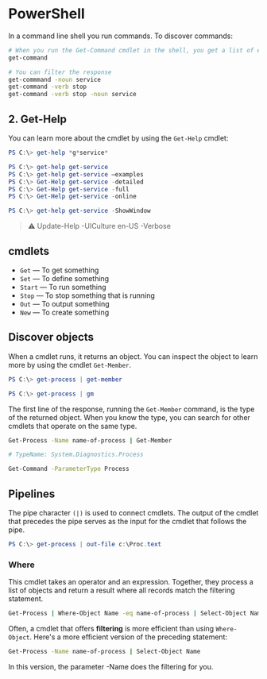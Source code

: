 # PowerShell

In a command line shell you run commands. To discover commands:

```sh
# When you run the Get-Command cmdlet in the shell, you get a list of every command that's installed
get-command

# You can filter the response
get-commmand -noun service
get-command -verb stop
get-command -verb stop -noun service
```

## 2. Get-Help

You can learn more about the cmdlet by using the `Get-Help` cmdlet:

```PowerShell
PS C:\> get-help *g*service*

PS C:\> get-help get-service
PS C:\> get-help get-service –examples
PS C:\> Get-Help get-service -detailed
PS C:\> Get-Help get-service -full
PS C:\> Get-Help get-service -online

PS C:\> get-help get-service -ShowWindow
```

>⚠️ Update-Help -UICulture en-US -Verbose

## cmdlets

* `Get` — To get something
* `Set` — To define something
* `Start` — To run something
* `Stop` — To stop something that is running
* `Out` — To output something
* `New` — To create something

## Discover objects

When a cmdlet runs, it returns an object. You can inspect the object to learn more by using the cmdlet `Get-Member`.

```PowerShell
PS C:\> get-process | get-member

PS C:\> get-process | gm
```

The first line of the response, running the `Get-Member` command, is the type of the returned object. When you know the type, you can search for other cmdlets that operate on the same type.

```sh
Get-Process -Name name-of-process | Get-Member

# TypeName: System.Diagnostics.Process

Get-Command -ParameterType Process
```

## Pipelines

The pipe character `(|)` is used to connect cmdlets. The output of the cmdlet that precedes the pipe serves as the input for the cmdlet that follows the pipe.

```powershell
PS C:\> get-process | out-file c:\Proc.text
```

### Where

This cmdlet takes an operator and an expression. Together, they process a list of objects and return a result where all records match the filtering statement.

```sh
Get-Process | Where-Object Name -eq name-of-process | Select-Object Name
```

Often, a cmdlet that offers **filtering** is more efficient than using `Where-Object`. Here's a more efficient version of the preceding statement:

```sh
Get-Process -Name name-of-process | Select-Object Name
```

In this version, the parameter -Name does the filtering for you.

